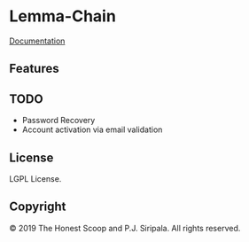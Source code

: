 # Lemma-Chain




[Documentation](https://thehonestscoop.com/docs/lemma-chain)



## Features



## TODO

* Password Recovery
* Account activation via email validation


## License

LGPL License.


## Copyright

© 2019 The Honest Scoop and P.J. Siripala. All rights reserved.